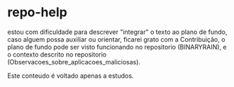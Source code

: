 # repo-help

estou com dificuldade para descrever "integrar" o texto ao plano de fundo, caso alguem possa auxiliar ou orientar, ficarei grato com a Contribuição, o plano de fundo pode ser visto funcionando no repositorio (BINARYRAIN), e o contexto descrito no repositorio (Observacoes_sobre_aplicacoes_maliciosas).

Este conteudo é voltado apenas a estudos. 
